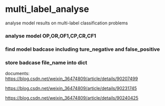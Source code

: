 # multi_label_analyse
analyse model results on multi-label classification problems

### analyse model OP,OR,OF1,CP,CR,CF1 

### find model badcase including ture_negative and false_positive

### store badcase file_name into dict

documents:
https://blog.csdn.net/weixin_36474809/article/details/90207499

https://blog.csdn.net/weixin_36474809/article/details/90231745

https://blog.csdn.net/weixin_36474809/article/details/90240425


# 
